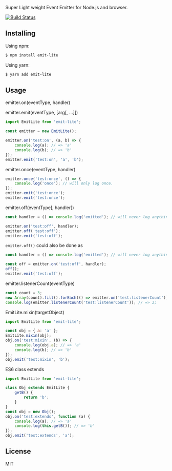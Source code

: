 Super Light weight Event Emitter for Node.js and browser.

[![Build Status](https://travis-ci.org/Cap32/emit-lite.svg?branch=master)](https://travis-ci.org/Cap32/emit-lite)

## Installing

Using npm:

```bash
$ npm install emit-lite
```

Using yarn:

```bash
$ yarn add emit-lite
```

## Usage

emitter.on(eventType, handler)

emitter.emit(eventType, [arg[, ...]])

```js
import EmitLite from 'emit-lite';

const emitter = new EmitLite();

emitter.on('test:on', (a, b) => {
	console.log(a); // => 'a'
	console.log(b); // => 'b'
});
emitter.emit('test:on', 'a', 'b');
```

emitter.once(eventType, handler)

```js
emitter.once('test:once', () => {
	console.log('once'); // will only log once.
});
emitter.emit('test:once');
emitter.emit('test:once');
```

emitter.off(eventType[, handler])

```js
const handler = () => console.log('emitted'); // will never log anything

emitter.on('test:off', handler);
emitter.off('test:off');
emitter.emit('test:off');
```

`emitter.off()` could also be done as

```js
const handler = () => console.log('emitted'); // will never log anything

const off = emitter.on('test:off', handler);
off();
emitter.emit('test:off');
```

emitter.listenerCount(eventType)

```js
const count = 3;
new Array(count).fill().forEach(() => emitter.on('test:listenerCount'));
console.log(emitter.listenerCount('test:listenerCount')); // => 3;
```

EmitLite.mixin(targetObject)

```js
import EmitLite from 'emit-lite';

const obj = { a: 'a' };
EmitLite.mixin(obj);
obj.on('test:mixin', (b) => {
	console.log(obj.a); // => 'a'
	console.log(b); // => 'b'
});
obj.emit('test:mixin', 'b');
```

ES6 class extends

```js
import EmitLite from 'emit-lite';

class Obj extends EmitLite {
	getB() {
		return 'b';
	}
}
const obj = new Obj();
obj.on('test:extends', function (a) {
	console.log(a); // => 'a'
	console.log(this.getB()); // => 'b'
});
obj.emit('test:extends', 'a');
```

## License

MIT
